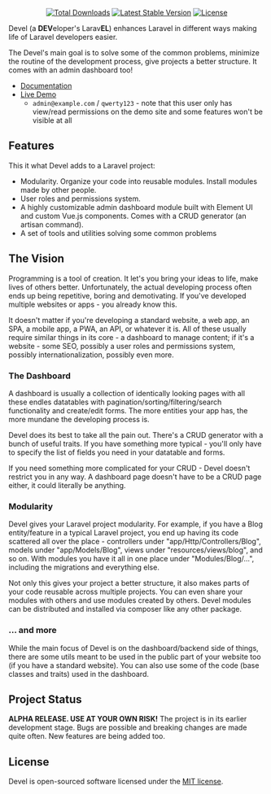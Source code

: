 <p align="center">
<a href="https://packagist.org/packages/devel/devel"><img src="https://poser.pugx.org/devel/devel/d/total.svg" alt="Total Downloads"></a>
<a href="https://packagist.org/packages/devel/devel"><img src="https://poser.pugx.org/devel/devel/v/stable.svg" alt="Latest Stable Version"></a>
<a href="https://packagist.org/packages/devel/devel"><img src="https://poser.pugx.org/devel/devel/license.svg" alt="License"></a>
</p>

Devel (a **DEV**eloper's Larav**EL**) enhances Laravel in different ways making life of Laravel developers easier.

The Devel's main goal is to solve some of the common problems, minimize the routine of the development process, give projects a better structure. It comes with an admin dashboard too!

- [Documentation](http://voerro.com/en/projects/devel/)
- [Live Demo](http://devel.voerro.com/dashboard)
    - `admin@example.com` / `qwerty123` - note that this user only has view/read permissions on the demo site and some features won't be visible at all

## Features

This it what Devel adds to a Laravel project:
- Modularity. Organize your code into reusable modules. Install modules made by other people.
- User roles and permissions system.
- A highly customizable admin dashboard module built with Element UI and custom Vue.js components. Comes with a CRUD generator (an artisan command).
- A set of tools and utilities solving some common problems

## The Vision

Programming is a tool of creation. It let's you bring your ideas to life, make lives of others better. Unfortunately, the actual developing process often ends up being repetitive, boring and demotivating. If you've developed multiple websites or apps - you already know this.

It doesn't matter if you're developing a standard website, a web app, an SPA, a mobile app, a PWA, an API, or whatever it is. All of these usually require similar things in its core - a dashboard to manage content; if it's a website - some SEO, possibly a user roles and permissions system, possibly internationalization, possibly even more.

### The Dashboard

A dashboard is usually a collection of identically looking pages with all these endles datatables with pagination/sorting/filtering/search functionality and create/edit forms. The more entities your app has, the more mundane the developing process is.

Devel does its best to take all the pain out. There's a CRUD generator with a bunch of useful traits. If you have something more typical - you'll only have to specify the list of fields you need in your datatable and forms.

If you need something more complicated for your CRUD - Devel doesn't restrict you in any way. A dashboard page doesn't have to be a CRUD page either, it could literally be anything.

### Modularity

Devel gives your Laravel project modularity. For example, if you have a Blog entity/feature in a typical Laravel project, you end up having its code scattered all over the place - controllers under "app/Http/Controllers/Blog", models under "app/Models/Blog", views under "resources/views/blog", and so on. With modules you have it all in one place under "Modules/Blog/...", including the migrations and everything else.

Not only this gives your project a better structure, it also makes parts of your code reusable across multiple projects. You can even share your modules with others and use modules created by others. Devel modules can be distributed and installed via composer like any other package.

### ... and more

While the main focus of Devel is on the dashboard/backend side of things, there are some utils meant to be used in the public part of your website too (if you have a standard website). You can also use some of the code (base classes and traits) used in the dashboard.

## Project Status

**ALPHA RELEASE. USE AT YOUR OWN RISK!** The project is in its earlier development stage. Bugs are possible and breaking changes are made quite often. New features are being added too.

## License

Devel is open-sourced software licensed under the [MIT license](https://opensource.org/licenses/MIT).

